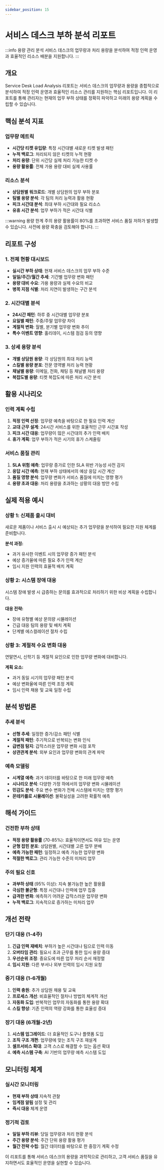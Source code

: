 ```yaml
---
sidebar_position: 15
---
```


# 서비스 데스크 부하 분석 리포트

:::info 용량 관리 분석
서비스 데스크의 업무량과 처리 용량을 분석하여 적정 인력 운영과 효율적인 리소스 배분을 지원합니다.
:::

## 개요

Service Desk Load Analysis 리포트는 서비스 데스크의 업무량과 용량을 종합적으로 분석하여 적정 인력 운영과 효율적인 리소스 관리를 지원하는 핵심 리포트입니다. 이 리포트를 통해 관리자는 현재의 업무 부하 상태를 정확히 파악하고 미래의 용량 계획을 수립할 수 있습니다.

## 핵심 분석 지표

### 업무량 메트릭
- **시간당 티켓 유입량**: 특정 시간대별 새로운 티켓 발생 패턴
- **누적 백로그**: 처리되지 않은 티켓의 누적 현황
- **처리 용량**: 단위 시간당 실제 처리 가능한 티켓 수
- **용량 활용률**: 전체 가용 용량 대비 실제 사용률

### 리소스 분석
- **상담원별 워크로드**: 개별 상담원의 업무 부하 분포
- **팀별 용량 분석**: 각 팀의 처리 능력과 활용 현황
- **피크 시간대 분석**: 최대 부하 시간대와 필요 리소스
- **유휴 시간 분석**: 업무 부하가 적은 시간대 식별

:::warning 용량 한계 주의
용량 활용률이 80%를 초과하면 서비스 품질 저하가 발생할 수 있습니다. 사전에 용량 확충을 검토해야 합니다.
:::

## 리포트 구성

### 1. 전체 현황 대시보드
- **실시간 부하 상태**: 현재 서비스 데스크의 업무 부하 수준
- **일일/주간/월간 추세**: 기간별 업무량 변화 패턴
- **용량 대비 수요**: 가용 용량과 실제 수요의 비교
- **병목 지점 식별**: 처리 지연이 발생하는 구간 분석

### 2. 시간대별 분석
- **24시간 패턴**: 하루 중 시간대별 업무량 분포
- **요일별 패턴**: 주중/주말 업무량 차이
- **계절적 변화**: 월별, 분기별 업무량 변화 추이
- **특수 이벤트 영향**: 홀리데이, 시스템 점검 등의 영향

### 3. 상세 용량 분석
- **개별 상담원 용량**: 각 상담원의 최대 처리 능력
- **스킬별 용량 분포**: 전문 영역별 처리 능력 현황
- **채널별 용량**: 이메일, 전화, 채팅 등 채널별 처리 용량
- **복잡도별 용량**: 티켓 복잡도에 따른 처리 시간 분석

## 활용 시나리오

### 인력 계획 수립
1. **적정 인력 산정**: 업무량 예측을 바탕으로 한 필요 인력 계산
2. **교대 근무 설계**: 24시간 서비스를 위한 효율적인 근무 시간표 작성
3. **피크 시간 대응**: 업무량이 많은 시간대의 추가 인력 배치
4. **휴가 계획**: 업무 부하가 적은 시기의 휴가 스케줄링

### 서비스 품질 관리
1. **SLA 위험 예측**: 업무량 증가로 인한 SLA 위반 가능성 사전 감지
2. **응답 시간 예측**: 현재 부하 상태에서의 예상 응답 시간 계산
3. **품질 영향 분석**: 업무량 변화가 서비스 품질에 미치는 영향 평가
4. **용량 초과 대응**: 처리 용량을 초과하는 상황의 대응 방안 수립

## 실제 적용 예시

### 상황 1: 신제품 출시 대비
새로운 제품이나 서비스 출시 시 예상되는 추가 업무량을 분석하여 필요한 지원 체계를 준비합니다.

**분석 과정:**
- 과거 유사한 이벤트 시의 업무량 증가 패턴 분석
- 예상 증가율에 따른 필요 추가 인력 계산
- 임시 지원 인력의 효율적 배치 계획

### 상황 2: 시스템 장애 대응
시스템 장애 발생 시 급증하는 문의를 효과적으로 처리하기 위한 비상 계획을 수립합니다.

**대응 전략:**
- 장애 유형별 예상 문의량 시뮬레이션
- 긴급 대응 팀의 용량 및 배치 계획
- 단계별 에스컬레이션 절차 수립

### 상황 3: 계절적 수요 변화 대응
연말연시, 신학기 등 계절적 요인으로 인한 업무량 변화에 대비합니다.

**계획 요소:**
- 과거 동일 시기의 업무량 패턴 분석
- 예상 변화율에 따른 인력 조정 계획
- 임시 인력 채용 및 교육 일정 수립

## 분석 방법론

### 추세 분석
- **선형 추세**: 일정한 증가/감소 패턴 식별
- **계절적 패턴**: 주기적으로 반복되는 변화 인식
- **급변점 탐지**: 갑작스러운 업무량 변화 시점 포착
- **상관관계 분석**: 외부 요인과 업무량 변화의 관계 파악

### 예측 모델링
- **시계열 예측**: 과거 데이터를 바탕으로 한 미래 업무량 예측
- **시나리오 분석**: 다양한 가정 하에서의 업무량 변화 시뮬레이션
- **민감도 분석**: 주요 변수 변화가 전체 시스템에 미치는 영향 평가
- **몬테카를로 시뮬레이션**: 불확실성을 고려한 확률적 예측

## 해석 가이드

### 건전한 부하 상태
- **적정 용량 활용률** (70-85%): 효율적이면서도 여유 있는 운영
- **균형 잡힌 분포**: 상담원별, 시간대별 고른 업무 분배
- **예측 가능한 패턴**: 일정하고 예측 가능한 업무량 변화
- **적절한 백로그**: 관리 가능한 수준의 미처리 업무

### 주의 필요 신호
- **과부하 상태** (95% 이상): 지속 불가능한 높은 활용률
- **극심한 불균형**: 특정 시간대나 인력에 업무 집중
- **급격한 변화**: 예측하기 어려운 갑작스러운 업무량 변화
- **누적 백로그**: 지속적으로 증가하는 미처리 업무

## 개선 전략

### 단기 대응 (1-4주)
1. **긴급 인력 재배치**: 부하가 높은 시간대나 팀으로 인력 이동
2. **오버타임 관리**: 필요시 초과 근무를 통한 임시 용량 증대
3. **우선순위 조정**: 중요도에 따른 업무 처리 순서 재정렬
4. **임시 지원**: 다른 부서나 외부 인력의 임시 지원 요청

### 중기 대응 (1-6개월)
1. **인력 충원**: 추가 상담원 채용 및 교육
2. **프로세스 개선**: 비효율적인 절차나 방법의 체계적 개선
3. **자동화 도입**: 반복적인 업무의 자동화를 통한 용량 확대
4. **스킬 향상**: 기존 인력의 역량 강화를 통한 효율성 증대

### 장기 대응 (6개월-2년)
1. **시스템 업그레이드**: 더 효율적인 도구나 플랫폼 도입
2. **조직 구조 개편**: 업무량에 맞는 조직 구조 재설계
3. **셀프서비스 확대**: 고객 스스로 해결할 수 있는 옵션 확대
4. **예측 시스템 구축**: AI 기반의 업무량 예측 시스템 도입

## 모니터링 체계

### 실시간 모니터링
- **현재 부하 상태** 지속적 관찰
- **임계점 알림** 설정 및 관리
- **즉시 대응** 체계 운영

### 정기적 검토
- **일일 부하 리뷰**: 당일 업무량과 처리 현황 분석
- **주간 용량 분석**: 주간 단위 용량 활용 평가
- **월간 전략 수립**: 월간 데이터를 바탕으로 한 중장기 계획 수정

이 리포트를 통해 서비스 데스크의 용량을 과학적으로 관리하고, 고객 서비스 품질을 유지하면서도 효율적인 운영을 실현할 수 있습니다.